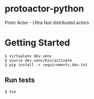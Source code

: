 # protoactor-python
Proto Actor - Ultra fast distributed actors

# Getting Started

```
$ virtualenv dev.venv
$ source dev.venv/bin/activate
$ pip install -r requirements.dev.txt
```

## Run tests

```
$ tox
```
